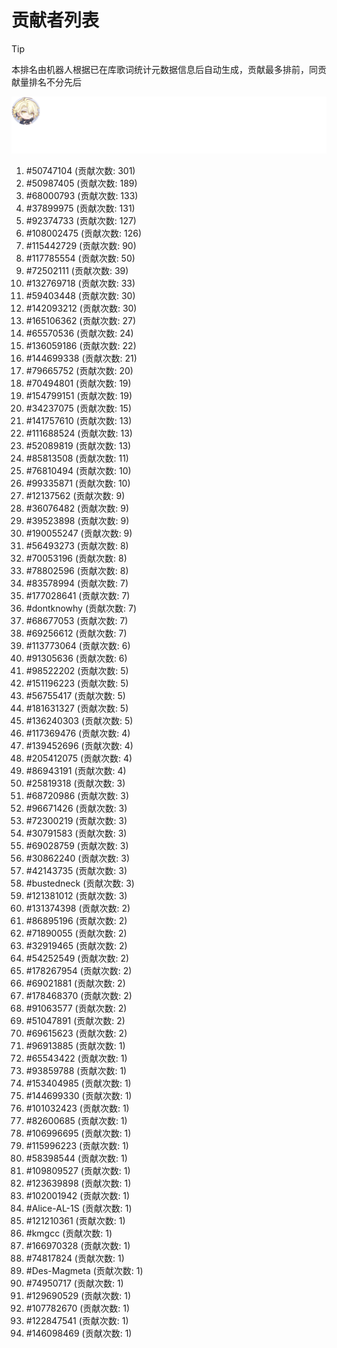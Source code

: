 # 贡献者列表

> [!TIP]
> 本排名由机器人根据已在库歌词统计元数据信息后自动生成，贡献最多排前，同贡献量排名不分先后

![贡献者头像画廊](./CONTRIBUTORS.svg)

1. #50747104 (贡献次数: 301)
2. #50987405 (贡献次数: 189)
3. #68000793 (贡献次数: 133)
4. #37899975 (贡献次数: 131)
5. #92374733 (贡献次数: 127)
6. #108002475 (贡献次数: 126)
7. #115442729 (贡献次数: 90)
8. #117785554 (贡献次数: 50)
9. #72502111 (贡献次数: 39)
10. #132769718 (贡献次数: 33)
11. #59403448 (贡献次数: 30)
12. #142093212 (贡献次数: 30)
13. #165106362 (贡献次数: 27)
14. #65570536 (贡献次数: 24)
15. #136059186 (贡献次数: 22)
16. #144699338 (贡献次数: 21)
17. #79665752 (贡献次数: 20)
18. #70494801 (贡献次数: 19)
19. #154799151 (贡献次数: 19)
20. #34237075 (贡献次数: 15)
21. #141757610 (贡献次数: 13)
22. #111688524 (贡献次数: 13)
23. #52089819 (贡献次数: 13)
24. #85813508 (贡献次数: 11)
25. #76810494 (贡献次数: 10)
26. #99335871 (贡献次数: 10)
27. #12137562 (贡献次数: 9)
28. #36076482 (贡献次数: 9)
29. #39523898 (贡献次数: 9)
30. #190055247 (贡献次数: 9)
31. #56493273 (贡献次数: 8)
32. #70053196 (贡献次数: 8)
33. #78802596 (贡献次数: 8)
34. #83578994 (贡献次数: 7)
35. #177028641 (贡献次数: 7)
36. #dontknowhy (贡献次数: 7)
37. #68677053 (贡献次数: 7)
38. #69256612 (贡献次数: 7)
39. #113773064 (贡献次数: 6)
40. #91305636 (贡献次数: 6)
41. #98522202 (贡献次数: 5)
42. #151196223 (贡献次数: 5)
43. #56755417 (贡献次数: 5)
44. #181631327 (贡献次数: 5)
45. #136240303 (贡献次数: 5)
46. #117369476 (贡献次数: 4)
47. #139452696 (贡献次数: 4)
48. #205412075 (贡献次数: 4)
49. #86943191 (贡献次数: 4)
50. #25819318 (贡献次数: 3)
51. #68720986 (贡献次数: 3)
52. #96671426 (贡献次数: 3)
53. #72300219 (贡献次数: 3)
54. #30791583 (贡献次数: 3)
55. #69028759 (贡献次数: 3)
56. #30862240 (贡献次数: 3)
57. #42143735 (贡献次数: 3)
58. #bustedneck (贡献次数: 3)
59. #121381012 (贡献次数: 3)
60. #131374398 (贡献次数: 2)
61. #86895196 (贡献次数: 2)
62. #71890055 (贡献次数: 2)
63. #32919465 (贡献次数: 2)
64. #54252549 (贡献次数: 2)
65. #178267954 (贡献次数: 2)
66. #69021881 (贡献次数: 2)
67. #178468370 (贡献次数: 2)
68. #91063577 (贡献次数: 2)
69. #51047891 (贡献次数: 2)
70. #69615623 (贡献次数: 2)
71. #96913885 (贡献次数: 1)
72. #65543422 (贡献次数: 1)
73. #93859788 (贡献次数: 1)
74. #153404985 (贡献次数: 1)
75. #144699330 (贡献次数: 1)
76. #101032423 (贡献次数: 1)
77. #82600685 (贡献次数: 1)
78. #106996695 (贡献次数: 1)
79. #115996223 (贡献次数: 1)
80. #58398544 (贡献次数: 1)
81. #109809527 (贡献次数: 1)
82. #123639898 (贡献次数: 1)
83. #102001942 (贡献次数: 1)
84. #Alice-AL-1S (贡献次数: 1)
85. #121210361 (贡献次数: 1)
86. #kmgcc (贡献次数: 1)
87. #166970328 (贡献次数: 1)
88. #74817824 (贡献次数: 1)
89. #Des-Magmeta (贡献次数: 1)
90. #74950717 (贡献次数: 1)
91. #129690529 (贡献次数: 1)
92. #107782670 (贡献次数: 1)
93. #122847541 (贡献次数: 1)
94. #146098469 (贡献次数: 1)

